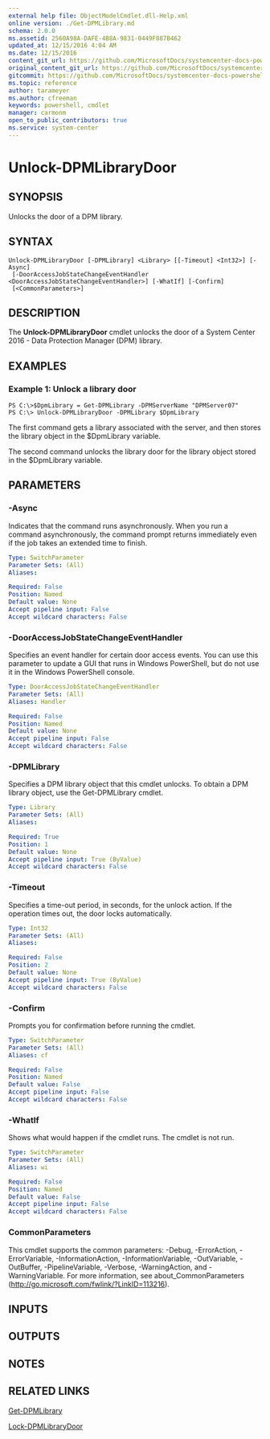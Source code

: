 ```yaml
---
external help file: ObjectModelCmdlet.dll-Help.xml
online version: ./Get-DPMLibrary.md
schema: 2.0.0
ms.assetid: 2560A98A-DAFE-4B8A-9831-0449F887B462
updated_at: 12/15/2016 4:04 AM
ms.date: 12/15/2016
content_git_url: https://github.com/MicrosoftDocs/systemcenter-docs-powershell/blob/master/systemcenter-cmdlets/SystemCenter2016/DataProtectionManager/vlatest/Unlock-DPMLibraryDoor.md
original_content_git_url: https://github.com/MicrosoftDocs/systemcenter-docs-powershell/blob/master/systemcenter-cmdlets/SystemCenter2016/DataProtectionManager/vlatest/Unlock-DPMLibraryDoor.md
gitcommit: https://github.com/MicrosoftDocs/systemcenter-docs-powershell/blob/7df4508c7b907a214e6a8eca76037b06065ef078/systemcenter-cmdlets/SystemCenter2016/DataProtectionManager/vlatest/Unlock-DPMLibraryDoor.md
ms.topic: reference
author: tarameyer
ms.author: cfreeman
keywords: powershell, cmdlet
manager: carmonm
open_to_public_contributors: true
ms.service: system-center
---
```


# Unlock-DPMLibraryDoor

## SYNOPSIS
Unlocks the door of a DPM library.

## SYNTAX

```
Unlock-DPMLibraryDoor [-DPMLibrary] <Library> [[-Timeout] <Int32>] [-Async]
 [-DoorAccessJobStateChangeEventHandler <DoorAccessJobStateChangeEventHandler>] [-WhatIf] [-Confirm]
 [<CommonParameters>]
```

## DESCRIPTION
The **Unlock-DPMLibraryDoor** cmdlet unlocks the door of a System Center 2016 - Data Protection Manager (DPM) library.

## EXAMPLES

### Example 1: Unlock a library door
```
PS C:\>$DpmLibrary = Get-DPMLibrary -DPMServerName "DPMServer07"
PS C:\> Unlock-DPMLibraryDoor -DPMLibrary $DpmLibrary
```

The first command gets a library associated with the server, and then stores the library object in the $DpmLibrary variable.

The second command unlocks the library door for the library object stored in the $DpmLibrary variable.

## PARAMETERS

### -Async
Indicates that the command runs asynchronously.
When you run a command asynchronously, the command prompt returns immediately even if the job takes an extended time to finish.

```yaml
Type: SwitchParameter
Parameter Sets: (All)
Aliases: 

Required: False
Position: Named
Default value: None
Accept pipeline input: False
Accept wildcard characters: False
```

### -DoorAccessJobStateChangeEventHandler
Specifies an event handler for certain door access events.
You can use this parameter to update a GUI that runs in Windows PowerShell, but do not use it in the Windows PowerShell console.

```yaml
Type: DoorAccessJobStateChangeEventHandler
Parameter Sets: (All)
Aliases: Handler

Required: False
Position: Named
Default value: None
Accept pipeline input: False
Accept wildcard characters: False
```

### -DPMLibrary
Specifies a DPM library object that this cmdlet unlocks.
To obtain a DPM library object, use the Get-DPMLibrary cmdlet.

```yaml
Type: Library
Parameter Sets: (All)
Aliases: 

Required: True
Position: 1
Default value: None
Accept pipeline input: True (ByValue)
Accept wildcard characters: False
```

### -Timeout
Specifies a time-out period, in seconds, for the unlock action.
If the operation times out, the door locks automatically.

```yaml
Type: Int32
Parameter Sets: (All)
Aliases: 

Required: False
Position: 2
Default value: None
Accept pipeline input: True (ByValue)
Accept wildcard characters: False
```

### -Confirm
Prompts you for confirmation before running the cmdlet.

```yaml
Type: SwitchParameter
Parameter Sets: (All)
Aliases: cf

Required: False
Position: Named
Default value: False
Accept pipeline input: False
Accept wildcard characters: False
```

### -WhatIf
Shows what would happen if the cmdlet runs.
The cmdlet is not run.

```yaml
Type: SwitchParameter
Parameter Sets: (All)
Aliases: wi

Required: False
Position: Named
Default value: False
Accept pipeline input: False
Accept wildcard characters: False
```

### CommonParameters
This cmdlet supports the common parameters: -Debug, -ErrorAction, -ErrorVariable, -InformationAction, -InformationVariable, -OutVariable, -OutBuffer, -PipelineVariable, -Verbose, -WarningAction, and -WarningVariable. For more information, see about_CommonParameters (http://go.microsoft.com/fwlink/?LinkID=113216).

## INPUTS

## OUTPUTS

## NOTES

## RELATED LINKS

[Get-DPMLibrary](xref:SystemCenter2016/DataProtectionManager/vlatest/Get-DPMLibrary.md)

[Lock-DPMLibraryDoor](xref:SystemCenter2016/DataProtectionManager/vlatest/Lock-DPMLibraryDoor.md)

